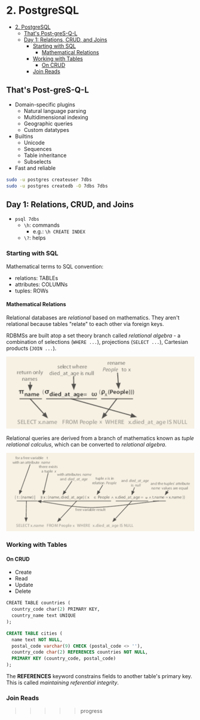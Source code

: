 # 2. PostgreSQL

- [2. PostgreSQL](#2-postgresql)
  - [That's Post-greS-Q-L](#thats-post-gres-q-l)
  - [Day 1: Relations, CRUD, and Joins](#day-1-relations-crud-and-joins)
    - [Starting with SQL](#starting-with-sql)
      - [Mathematical Relations](#mathematical-relations)
    - [Working with Tables](#working-with-tables)
      - [On CRUD](#on-crud)
    - [Join Reads](#join-reads)

## That's Post-greS-Q-L

- Domain-specific plugins
  - Natural language parsing
  - Multidimensional indexing
  - Geographic queries
  - Custom datatypes
- Builtins
  - Unicode
  - Sequences
  - Table inheritance
  - Subselects
- Fast and reliable

```sh
sudo -u postgres createuser 7dbs
sudo -u postgres createdb -O 7dbs 7dbs
```

## Day 1: Relations, CRUD, and Joins

- `psql 7dbs`
  - `\h`: commands
    - e.g.: `\h CREATE INDEX`
  - `\?`: helps

### Starting with SQL

Mathematical terms to SQL convention:

- relations: TABLEs
- attributes: COLUMNs
- tuples: ROWs

#### Mathematical Relations

Relational databases are *relational* based on mathematics. They aren't
relational because tables "relate" to each other via foreign keys.

RDBMSs are built atop a set theory branch called *relational algebra* - a
combination of selections (`WHERE ...`), projections (`SELECT ...`), Cartesian
products (`JOIN ...`).

![Relational Algebra](images/2_1_relational_algebra.png)

Relational queries are derived from a branch of mathematics known as
*tuple relational calculus*, which can be converted to *relational algebra*.

![Tuple Relational Calculus](images/2_2_tuple_relational_calculus.png)

### Working with Tables

#### On CRUD

- Create
- Read
- Update
- Delete

```sql
CREATE​ ​TABLE​ countries (
  country_code ​char​(2) ​PRIMARY​ ​KEY​,
  country_name ​text​ ​UNIQUE​
);
```

```sql
CREATE TABLE cities (
  name text NOT NULL,
  postal_code varchar(9) CHECK (postal_code <> ''),
  country_code char(2) REFERENCES countries NOT NULL,
  PRIMARY KEY (country_code, postal_code)
);
```

The **REFERENCES** keyword constrains fields to another table's primary key.
This is called *maintaining referential integrity*.

### Join Reads

>>>>> progress
